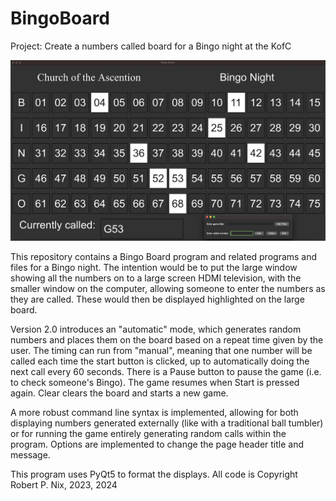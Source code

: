 # BingoBoard
Project: Create a numbers called board for a Bingo night at the KofC

![image](bingoboard.png)

This repository contains a Bingo Board program and related programs and files for a Bingo night. The intention would be to put the large window
showing all the numbers on to a large screen HDMI television, with the smaller window on the computer, allowing someone to enter the numbers as
they are called. These would then be displayed highlighted on the large board.

Version 2.0 introduces an "automatic" mode, which generates random numbers and places them on the board based on 
a repeat time given by the user. The timing can run from "manual", meaning that one number will be called each time 
the start button is clicked, up to automatically doing the next call every 60 seconds. There is a Pause button
to pause the game (i.e. to check someone's Bingo). The game resumes when Start is pressed again. Clear clears
the board and starts a new game.

A more robust command line syntax is implemented, allowing for both displaying numbers generated externally 
(like with a traditional ball tumbler) or for running the game entirely generating random calls within the
program. Options are implemented to change the page header title and message.

This program uses PyQt5 to format the displays. All code is Copyright Robert P. Nix, 2023, 2024
